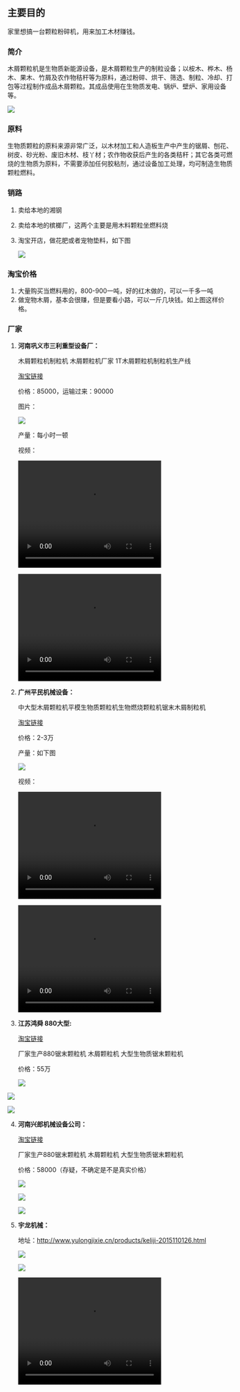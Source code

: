 ## 主要目的

家里想搞一台颗粒粉碎机，用来加工木材赚钱。

###  简介

木屑颗粒机是生物质新能源设备，是木屑颗粒生产的制粒设备；以桉木、桦木、杨木、果木、竹屑及农作物秸杆等为原料，通过粉碎、烘干、筛选、制粒、冷却、打包等过程制作成品木屑颗粒。其成品使用在生物质发电、锅炉、壁炉、家用设备等。 

![](.\img\yongtu2.jpg)

### 原料

生物质颗粒的原料来源非常广泛，以木材加工和人造板生产中产生的锯屑、刨花、树皮、砂光粉、废旧木材、枝丫材；农作物收获后产生的各类秸秆；其它各类可燃烧的生物质为原料，不需要添加任何胶粘剂，通过设备加工处理，均可制造生物质颗粒燃料。 

### 销路

1. 卖给本地的湘钢

2. 卖给本地的槟榔厂，这两个主要是用木料颗粒坐燃料烧

3. 淘宝开店，做花肥或者宠物垫料，如下图

   ![](.\img\yongtu1.png)

### 淘宝价格

1. 大量购买当燃料用的，800-900一吨，好的红木做的，可以一千多一吨
2. 做宠物木屑，基本会很赚，但是要看小路，可以一斤几块钱。如上图这样价格。

### 厂家

1. **河南巩义市三利重型设备厂：**

   木屑颗粒机制粒机 木屑颗粒机厂家 1T木屑颗粒机制粒机生产线

   [淘宝链接](https://item.taobao.com/item.htm?id=559652230867&ali_refid=a3_430582_1006:1151363887:N:%E6%9C%A8%E5%B1%91%E9%A2%97%E7%B2%92%E6%9C%BA:e62e2366e712691947e38b2a928d4cf9&ali_trackid=1_e62e2366e712691947e38b2a928d4cf9&spm=a230r.1.14.1#detail)

   价格：85000，运输过来：90000

   图片：

   ![](.\img\gongyi1.jpg)

   产量：每小时一顿

   视频：

   <video width="320" height="240" controls> <source src="./video/gongyi1.mp4" type="video/mp4">您的浏览器不支持 video 标签。 </video> 

   <video width="320" height="240" controls> <source src="./video/gongyi2.mp4" type="video/mp4">您的浏览器不支持 video 标签。 </video> 

2. **广州平民机械设备：**

   中大型木屑颗粒机平模生物质颗粒机生物燃烧颗粒机锯末木屑制粒机

   [淘宝链接](https://item.taobao.com/item.htm?spm=a230r.1.14.16.28d3354eYPBcrG&id=546158615606&ns=1&abbucket=11#detail)

   价格：2-3万

   产量：如下图

   ![](./img/guangzhou2.png)

   视频：

   <video width="320" height="240" controls> <source src="./video/guangzhou1.mp4" type="video/mp4">您的浏览器不支持 video 标签。 </video> 

   <video width="320" height="240" controls> <source src="./video/guangzhou2.mp4" type="video/mp4">您的浏览器不支持 video 标签。 </video> 

3. **江苏鸿舜 880大型:**

   [淘宝链接](https://item.taobao.com/item.htm?spm=a230r.1.14.16.61de3493oBouWM&id=564949674497&ns=1&abbucket=11#detail)

   厂家生产880锯末颗粒机 木屑颗粒机 大型生物质锯末颗粒机

   价格：55万

   ![](./img/jiangsu1.png)

![](./img/jiangsu2.png)

![](./img/jiangsu3.png)

4. **河南兴郎机械设备公司：**

   [淘宝链接](https://item.taobao.com/item.htm?spm=a230r.1.14.21.46dc3493JP0BKJ&id=570377222777&ns=1&abbucket=11#detail)

   厂家生产880锯末颗粒机 木屑颗粒机 大型生物质锯末颗粒机

   价格：58000（存疑，不确定是不是真实价格）

   ![](./img/xinglang1.jpg)

   ![](./img/xinglang2.jpg)

   ![](./img/xinglang3.jpg)

5. **宇龙机械：**

   地址：http://www.yulongjixie.cn/products/keliji-2015110126.html

   ![](./img/yulong1.jpg)

   ![](./img/yulong2.png)

   <video width="320" height="240" controls> <source src="blob:http://www.yulongjixie.cn/a15c6497-038b-4de2-82d6-28330de0ca6d" type="video/mp4">您的浏览器不支持 video 标签。 </video> 